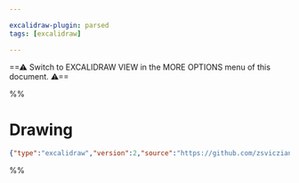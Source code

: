 ```yaml
---

excalidraw-plugin: parsed
tags: [excalidraw]

---
```

==⚠  Switch to EXCALIDRAW VIEW in the MORE OPTIONS menu of this document. ⚠==


%%
# Drawing
```json
{"type":"excalidraw","version":2,"source":"https://github.com/zsviczian/obsidian-excalidraw-plugin/releases/tag/1.9.17","elements":[],"appState":{"theme":"dark","gridSize":null,"viewBackgroundColor":"#ffffff"}}
```
%%